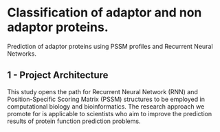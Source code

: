 # Classification of adaptor and non adaptor proteins.

Prediction of adaptor proteins using PSSM profiles and Recurrent Neural Networks.

## 1 - Project Architecture

   This study opens the path for Recurrent Neural Network (RNN) and Position-Specific Scoring Matrix (PSSM) structures to be employed in computational biology and bioinformatics. The research approach we promote for is applicable to scientists who aim to improve the prediction results of protein function prediction problems.

